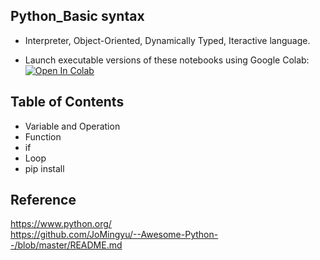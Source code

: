 Python_Basic syntax
------  
- Interpreter, Object-Oriented, Dynamically Typed, Iteractive language.   

- Launch executable versions of these notebooks using Google Colab: <a target="_blank" href="https://colab.research.google.com/github/GoogleCloudPlatform/vertex-ai-samples/blob/main/notebooks/official/model_monitoring/model_monitoring.ipynb">
  <img src="https://colab.research.google.com/assets/colab-badge.svg" alt="Open In Colab"/>
</a>

Table of Contents
-----
- Variable and Operation
- Function
- if
- Loop
- pip install

Reference
-----
https://www.python.org/    
https://github.com/JoMingyu/--Awesome-Python--/blob/master/README.md





